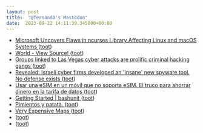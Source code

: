 ```yaml
---
layout: post
title:  "@fernand0's Mastodon"
date:  2023-09-22 14:11:39.345000+00:00
---
```

*  [Microsoft Uncovers Flaws in ncurses Library Affecting Linux and macOS Systems ](https://thehackernews.com/2023/09/microsoft-uncovers-flaws-in-ncurses.htm) ([toot](https://mastodon.social/@fernand0/111109203514199357))
*  [World - View Source! ](https://aem1k.com/world) ([toot](https://mastodon.social/@fernand0/111108988977483817))
*  [Groups linked to Las Vegas cyber attacks are prolific criminal hacking gangs ](https://cyberscoop.com/las-vegas-mgm-caesars-cyber-attack) ([toot](https://mastodon.social/@fernand0/111108763756723589))
*  [Revealed: Israeli cyber firms developed an &#39;insane&#39; new spyware tool. No defense exists  ](https://www.haaretz.com/israel-news/2023-09-14/ty-article-magazine/.highlight/revealed-israeli-cyber-firms-developed-an-insane-new-spyware-tool-no-defense-exists/0000018a-93cb-de77-a98f-ffdf2fb60000) ([toot](https://mastodon.social/@fernand0/111108640408749266))
*  [Usar una eSIM en un móvil que no soporta eSIM. El truco para ahorrar dinero en la tarifa de datos ](https://www.xataka.com/componentes/usar-esim-movil-que-no-soporta-esim-truco-para-ahorrar-dinero-tarifa-dato) ([toot](https://mastodon.social/@fernand0/111108318834708175))
*  [Getting Started \| bashunit ](https://bashunit.typeddevs.com/getting-started.htm) ([toot](https://mastodon.social/@fernand0/111108108793639352))
*  [Pimientos y patata. ](https://avecesunafoto.wordpress.com/2023/09/22/pimientos-y-patata) ([toot](https://mastodon.social/@fernand0/111107942507544490))
*  [Very Expensive Maps ](https://flowingdata.com/2023/09/13/very-expensive-maps) ([toot](https://mastodon.social/@fernand0/111107866478586647))
*  [ ](https://mastodon.social/users/fernand0/statuses/111107784721604578/activity) ([toot](https://mastodon.social/users/fernand0/statuses/111107784721604578/activity))
*  [ ](https://mas.to/@purcola) ([toot](https://mastodon.social/@fernand0/111107784520749410))
